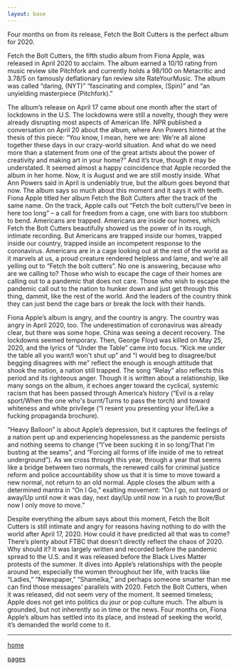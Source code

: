 ```yaml
---
layout: base
---
```

<div class="wrapper">
Four months on from its release, Fetch the Bolt Cutters is the perfect album for 2020. <br>

Fetch the Bolt Cutters, the fifth studio album from Fiona Apple, was released in April 2020 to acclaim. The album earned a 10/10 rating from music review site Pitchfork and currently holds a 98/100 on Metacritic and 3.78/5 on famously deflationary fan review site RateYourMusic. The album was called “daring, (NYT)” “fascinating and complex, (Spin)” and “an unyielding masterpiece (Pitchfork).”<br>

The album’s release on April 17 came about one month after the start of lockdowns in the U.S. The lockdowns were still a novelty, though they were already disrupting most aspects of American life. NPR published a conversation on April 20 about the album, where Ann Powers hinted at the thesis of this piece: “You know, I mean, here we are: We're all alone together these days in our crazy-world situation. And what do we need more than a statement from one of the great artists about the power of creativity and making art in your home?” And it’s true, though it may be understated. It seemed almost a happy coincidence that Apple recorded the album in her home. Now, it is August and we are still mostly inside. What Ann Powers said in April is undeniably true, but the album goes beyond that now. The album says so much about this moment and it says it with teeth. Fiona Apple titled her album Fetch the Bolt Cutters after the track of the same name. On the track, Apple calls out “Fetch the bolt cutters/I’ve been in here too long” – a call for freedom from a cage, one with bars too stubborn to bend. Americans are trapped. Americans are inside our homes, which Fetch the Bolt Cutters beautifully showed us the power of in its rough, intimate recording. But Americans are trapped inside our homes, trapped inside our country, trapped inside an incompetent response to the coronavirus. Americans are in a cage looking out at the rest of the world as it marvels at us, a proud creature rendered helpless and lame, and we’re all yelling out to “Fetch the bolt cutters”. No one is answering, because who are we calling to? Those who wish to escape the cage of their homes are calling out to a pandemic that does not care. Those who wish to escape the pandemic call out to the nation to hunker down and just get through this thing, dammit, like the rest of the world. And the leaders of the country think they can just bend the cage bars or break the lock with their hands.<br>

Fiona Apple’s album is angry, and the country is angry. The country was angry in April 2020, too. The underestimation of coronavirus was already clear, but there was some hope. China was seeing a decent recovery. The lockdowns seemed temporary. Then, George Floyd was killed on May 25, 2020, and the lyrics of “Under the Table” came into focus. “Kick me under the table all you want/I won't shut up” and “I would beg to disagree/but begging disagrees with me” reflect the enough is enough attitude that shook the nation, a nation still trapped. The song “Relay” also reflects this period and its righteous anger. Though it is written about a relationship, like many songs on the album, it echoes anger toward the cyclical, systemic racism that has been passed through America’s history (“Evil is a relay sport/When the one who's burnt/Turns to pass the torch) and toward whiteness and white privilege (“I resent you presenting your life/Like a fucking propaganda brochure).<br>

“Heavy Balloon” is about Apple’s depression, but it captures the feelings of a nation pent up and experiencing hopelessness as the pandemic persists and nothing seems to change (“I've been sucking it in so long/That I'm busting at the seams”, and “Forcing all forms of life inside of me to retreat underground”). As we cross through this year, through a year that seems like a bridge between two normals, the renewed calls for criminal justice reform and police accountability show us that it is time to move toward a new normal, not return to an old normal. Apple closes the album with a determined mantra in “On I Go,” exalting movement: “On I go, not toward or away/Up until now it was day, next day/Up until now in a rush to prove/But now I only move to move.”<br>

Despite everything the album says about this moment, Fetch the Bolt Cutters is still intimate and angry for reasons having nothing to do with the world after April 17, 2020. How could it have predicted all that was to come? There’s plenty about FTBC that doesn’t directly reflect the chaos of 2020. Why should it? It was largely written and recorded before the pandemic spread to the U.S. and it was released before the Black Lives Matter protests of the summer. It dives into Apple’s relationships with the people around her, especially the women throughout her life, with tracks like “Ladies,” “Newspaper,” “Shameika,” and perhaps someone smarter than me can find those messages’ parallels with 2020. Fetch the Bolt Cutters, when it was released, did not seem very of the moment. It seemed timeless; Apple does not get into politics du jour or pop culture much. The album is grounded, but not inherently so in time or the news. Four months on, Fiona Apple’s album has settled into its place, and instead of seeking the world, it’s demanded the world come to it.<br>

<hr>
<p> <a href="/index.html">home</a> </p>
<p> <a href="/pages">pages</a></p>
</div>

 
 
